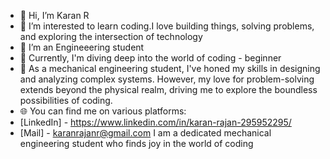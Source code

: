 - 👋 Hi, I’m Karan R 
- 👀 I’m interested to learn coding.I love building things, solving problems, and exploring the intersection of technology
- 🌱 I’m an Engineeering student
- 🚀 Currently, I'm diving deep into the world of coding - beginner
- 🔧 As a mechanical engineering student, I've honed my skills in designing and analyzing complex systems. However, my love for problem-solving extends beyond the physical realm, driving me to explore the boundless possibilities of coding.
- 🌐 You can find me on various platforms:
- [LinkedIn] - https://www.linkedin.com/in/karan-rajan-295952295/
- [Mail] - karanrajanr@gmail.com
I am a dedicated mechanical engineering student who finds joy in the world of coding
